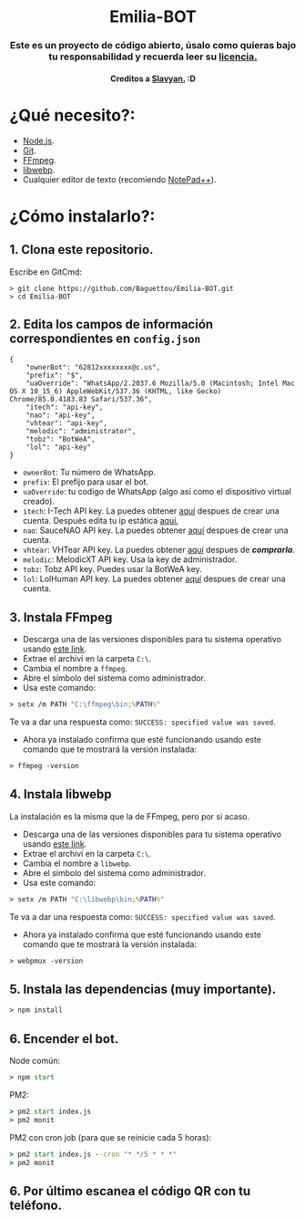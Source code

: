 <div align="center">
    
# Emilia-BOT

<p align="center"> 
<H3>Este es un proyecto de código abierto, úsalo como quieras bajo tu responsabilidad y recuerda leer su  <a href="https://github.com/Baguettou/Emilia-BOT/blob/main/LICENCIA%20-%20LICENSE">licencia.</a></H3>
<H4>Creditos a <a href="https://github.com/SlavyanDesu/">Slavyan.</a> :D</H3>
</p>
</div>

# ¿Qué necesito?:
* [Node.js](https://nodejs.org/es/).
* [Git](https://git-scm.com/downloads).
* [FFmpeg](https://www.gyan.dev/ffmpeg/builds/).
* [libwebp](https://developers.google.com/speed/webp/download).
* Cualquier editor de texto (recomiendo [NotePad++](https://notepad-plus-plus.org/downloads/)).

# ¿Cómo instalarlo?:
## 1. Clona este repositorio.
Escribe en GitCmd:
``` 
> git clone https://github.com/Baguettou/Emilia-BOT.git 
> cd Emilia-BOT
``` 

## 2. Edita los campos de información correspondientes en ```config.json```

```
{
    "ownerBot": "62812xxxxxxxx@c.us", 
    "prefix": "$",
    "uaOverride": "WhatsApp/2.2037.6 Mozilla/5.0 (Macintosh; Intel Mac OS X 10_15_6) AppleWebKit/537.36 (KHTML, like Gecko) Chrome/85.0.4183.83 Safari/537.36",
    "itech": "api-key",
    "nao": "api-key",
    "vhtear": "api-key",
    "melodic": "administrator",
    "tobz": "BotWeA",
    "lol": "api-key"
}
```

* ```ownerBot```: Tu número de WhatsApp.
* ```prefix```: El prefijo para usar el bot.
* ```uaOverride```: tu codigo de WhatsApp (algo así como el dispositivo virtual creado).
* ```itech```: I-Tech API key. La puedes obtener [aquí](https://api.i-tech.id/) despues de crear una cuenta. Después edita tu ip estática [aquí.](https://api.i-tech.id/settings/profile)
* ```nao```: SauceNAO API key. La puedes obtener [aquí](https://saucenao.com/user.php) despues de crear una cuenta.
* ```vhtear```: VHTear API key. La puedes obtener [aquí](https://api.vhtear.com/) despues de ***comprarla***.
* ```melodic```: MelodicXT API key. Usa la key de administrador.
* ```tobz```: Tobz API key. Puedes usar la BotWeA key.
* ```lol```: LolHuman API key. La puedes obtener [aquí](https://lolhuman.herokuapp.com/) despues de crear una cuenta.

## 3. Instala FFmpeg
* Descarga una de las versiones disponibles  para tu sistema operativo usando [este link](https://www.gyan.dev/ffmpeg/builds/).
* Extrae el archivi en la carpeta `C:\`.
* Cambia el nombre a `ffmpeg`.
* Abre el símbolo del sistema como administrador.
* Usa este comando:
```cmd
> setx /m PATH "C:\ffmpeg\bin;%PATH%"
```
Te va a dar una respuesta como: `SUCCESS: specified value was saved`.
* Ahora ya instalado confirma que esté funcionando usando este comando que te mostrará la versión instalada:
```cmd
> ffmpeg -version
```

## 4. Instala libwebp
La instalación es la misma que la de FFmpeg, pero por si acaso.
* Descarga una de las versiones disponibles para tu sistema operativo usando [este link](https://developers.google.com/speed/webp/download).
* Extrae el archivi en la carpeta `C:\`.
* Cambia el nombre a `libwebp`.
* Abre el símbolo del sistema como administrador.
* Usa este comando:
```cmd
> setx /m PATH "C:\libwebp\bin;%PATH%"
```
Te va a dar una respuesta como: `SUCCESS: specified value was saved`.
* Ahora ya instalado confirma que esté funcionando usando este comando que te mostrará la versión instalada:
```cmd
> webpmux -version
```

## 5. Instala las dependencias (muy importante).
```cmd
> npm install
```

## 6. Encender el bot.
Node común:
```cmd
> npm start
```

PM2:
```cmd
> pm2 start index.js
> pm2 monit
```

PM2 con cron job (para que se reinicie cada 5 horas):
```cmd
> pm2 start index.js --cron "* */5 * * *"
> pm2 monit
```

## 6. Por último escanea el código QR con tu teléfono.
